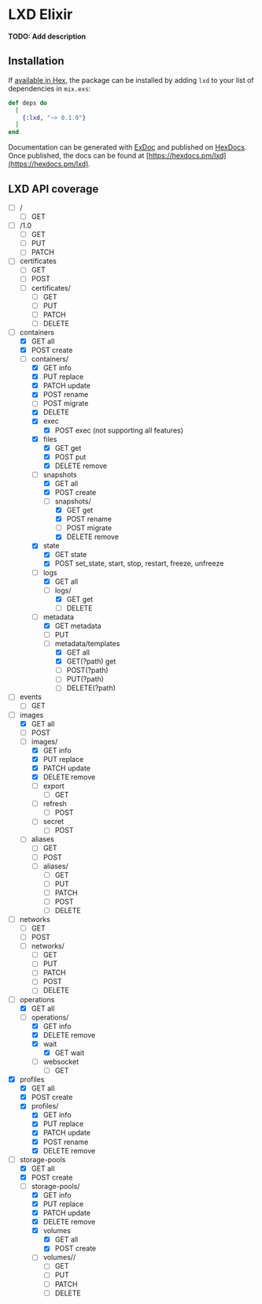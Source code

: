 # LXD Elixir

**TODO: Add description**

## Installation

If [available in Hex](https://hex.pm/docs/publish), the package can be installed
by adding `lxd` to your list of dependencies in `mix.exs`:

```elixir
def deps do
  [
    {:lxd, "~> 0.1.0"}
  ]
end
```

Documentation can be generated with [ExDoc](https://github.com/elixir-lang/ex_doc)
and published on [HexDocs](https://hexdocs.pm). Once published, the docs can
be found at [https://hexdocs.pm/lxd](https://hexdocs.pm/lxd).

## LXD API coverage

- [ ] /
    - [ ] GET
- [ ] /1.0
    - [ ] GET
    - [ ] PUT
    - [ ] PATCH
- [ ] certificates
    - [ ] GET
    - [ ] POST
    - [ ] certificates/<fingerprint>
        - [ ] GET
        - [ ] PUT
        - [ ] PATCH
        - [ ] DELETE
- [ ] containers
    - [x] GET all
    - [x] POST create
    - [ ] containers/<name>
        - [x] GET info
        - [x] PUT replace
        - [x] PATCH update
        - [x] POST rename
        - [ ] POST migrate
        - [x] DELETE
        - [x] exec
            - [x] POST exec (not supporting all features)
        - [x] files
            - [x] GET get
            - [x] POST put
            - [x] DELETE remove
        - [ ] snapshots
            - [x] GET all
            - [x] POST create
            - [ ] snapshots/<name>
                - [x] GET get
                - [x] POST rename
                - [ ] POST migrate
                - [x] DELETE remove
        - [x] state
            - [x] GET state
            - [x] POST set_state, start, stop, restart, freeze, unfreeze
        - [ ] logs
            - [x] GET all
            - [ ] logs/<logfile>
                - [x] GET get
                - [ ] DELETE
        - [ ] metadata
            - [x] GET metadata
            - [ ] PUT
            - [ ] metadata/templates
                - [x] GET all
                - [x] GET(?path) get
                - [ ] POST(?path)
                - [ ] PUT(?path)
                - [ ] DELETE(?path)
- [ ] events
    - [ ] GET
- [ ] images
    - [x] GET all
    - [ ] POST
    - [ ] images/<fingerprint>
        - [x] GET info
        - [x] PUT replace
        - [x] PATCH update
        - [x] DELETE remove
        - [ ] export
            - [ ] GET
        - [ ] refresh
            - [ ] POST
        - [ ] secret
            - [ ] POST
    - [ ] aliases
        - [ ] GET
        - [ ] POST
        - [ ] aliases/<name>
            - [ ] GET
            - [ ] PUT
            - [ ] PATCH
            - [ ] POST
            - [ ] DELETE
- [ ] networks
    - [ ] GET
    - [ ] POST
    - [ ] networks/<name>
        - [ ] GET
        - [ ] PUT
        - [ ] PATCH
        - [ ] POST
        - [ ] DELETE
- [ ] operations
    - [x] GET all
    - [ ] operations/<uuid>
        - [x] GET info
        - [x] DELETE remove
        - [x] wait
            - [x] GET wait
        - [ ] websocket
            - [ ] GET
- [x] profiles
    - [x] GET all
    - [x] POST create
    - [x] profiles/<name>
        - [x] GET info
        - [x] PUT replace
        - [x] PATCH update
        - [x] POST rename
        - [x] DELETE remove
- [ ] storage-pools
    - [x] GET all
    - [x] POST create
    - [ ] storage-pools/<name>
        - [x] GET info
        - [x] PUT replace
        - [x] PATCH update
        - [x] DELETE remove
        - [x] volumes
            - [x] GET all
            - [x] POST create
        - [ ] volumes/<type>/<name>
            - [ ] GET
            - [ ] PUT
            - [ ] PATCH
            - [ ] DELETE
